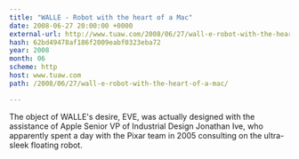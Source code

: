 ```yaml
---
title: "WALLE - Robot with the heart of a Mac"
date: 2008-06-27 20:00:00 +0000
external-url: http://www.tuaw.com/2008/06/27/wall-e-robot-with-the-heart-of-a-mac/
hash: 62bd49478af186f2009eabf0323eba72
year: 2008
month: 06
scheme: http
host: www.tuaw.com
path: /2008/06/27/wall-e-robot-with-the-heart-of-a-mac/

---
```


The object of WALLE's desire, EVE, was actually designed with the assistance of Apple Senior VP of Industrial Design Jonathan Ive, who apparently spent a day with the Pixar team in 2005 consulting on the ultra-sleek floating robot.
